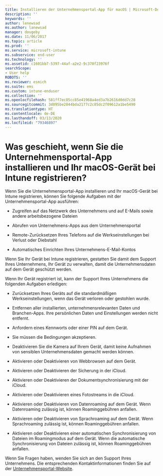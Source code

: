 ```yaml
---
title: Installieren der Unternehmensportal-App für macOS | Microsoft-Dokumentation
description: ''
keywords: ''
author: lenewsad
ms.author: lanewsad
manager: dougeby
ms.date: 11/06/2017
ms.topic: article
ms.prod: ''
ms.service: microsoft-intune
ms.subservice: end-user
ms.technology: ''
ms.assetid: c1601bb7-5397-44af-a2e2-9c370f23976f
searchScope:
- User help
ROBOTS: ''
ms.reviewer: esmich
ms.suite: ems
ms.custom: intune-enduser
ms.collection: ''
ms.openlocfilehash: 581ff7ec85cc85e41968a4ed3a7b2616d0dd7c28
ms.sourcegitcommit: 3d895be2844bda2177c2c85dc2f09612a1be5490
ms.translationtype: HT
ms.contentlocale: de-DE
ms.lasthandoff: 03/13/2020
ms.locfileid: "79346897"
---
```

# <a name="what-happens-if-you-install-the-company-portal-app-and-enroll-your-macos-device-in-intune"></a>Was geschieht, wenn Sie die Unternehmensportal-App installieren und Ihr macOS-Gerät bei Intune registrieren?

Wenn Sie die Unternehmensportal-App installieren und Ihr macOS-Gerät bei Intune registrieren, können Sie folgende Aufgaben mit der Unternehmensportal-App ausführen:

- Zugreifen auf das Netzwerk des Unternehmens und auf E-Mails sowie andere arbeitsbezogene Dateien

- Abrufen von Unternehmens-Apps aus dem Unternehmensportal

- Remote-Zurücksetzen Ihres Telefons auf die Werkseinstellungen bei Verlust oder Diebstahl

- Automatisches Einrichten Ihres Unternehmens-E-Mail-Kontos

Wenn Sie Ihr Gerät bei Intune registrieren, gestatten Sie damit dem Support Ihres Unternehmens, Ihr Gerät zu verwalten, damit die Unternehmensdaten auf dem Gerät geschützt werden.

Wenn Ihr Gerät registriert ist, kann der Support Ihres Unternehmens die folgenden Aufgaben erledigen:

- Zurücksetzen Ihres Geräts auf die standardmäßigen Werkseinstellungen, wenn das Gerät verloren oder gestohlen wurde.

- Entfernen aller installierten, unternehmensrelevanten Daten und Branchen-Apps. Ihre persönlichen Daten und Einstellungen werden nicht entfernt.

- Anfordern eines Kennworts oder einer PIN auf dem Gerät.

- Sie müssen die Bedingungen akzeptieren.

- Deaktivieren Sie die Kamera auf Ihrem Gerät, damit keine Aufnahmen von sensiblen Unternehmensdaten gemacht werden können.

- Aktivieren oder Deaktivieren von Webbrowsen auf dem Gerät.

- Aktivieren oder Deaktivieren der Sicherung in der iCloud.

- Aktivieren oder Deaktivieren der Dokumentsynchronisierung mit der iCloud.

- Aktivieren oder Deaktivieren eines Fotostreams in die iCloud.

- Aktivieren oder Deaktivieren von Datenroaming auf dem Gerät. Wenn Datenroaming zulässig ist, können Roaminggebühren anfallen.

- Aktivieren oder Deaktivieren von Sprachroaming auf dem Gerät. Wenn Sprachroaming zulässig ist, können Roaminggebühren anfallen.

- Aktivieren oder Deaktivieren einer automatischen Synchronisierung von Dateien im Roamingmodus auf dem Gerät. Wenn die automatische Synchronisierung von Dateien zulässig ist, können Roaminggebühren anfallen.

Wenn Sie Fragen haben, wenden Sie sich an den Support Ihres Unternehmens. Die entsprechenden Kontaktinformationen finden Sie auf der [Unternehmensportal-Website](https://go.microsoft.com/fwlink/?linkid=2010980).
